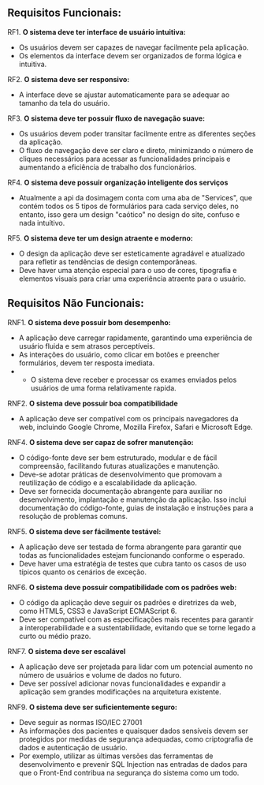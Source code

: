 ## Requisitos Funcionais:

RF1. **O sistema deve ter interface de usuário intuitiva:**
   - Os usuários devem ser capazes de navegar facilmente pela aplicação.
   - Os elementos da interface devem ser organizados de forma lógica e intuitiva.

RF2. **O sistema deve ser responsivo:**
   - A interface deve se ajustar automaticamente para se adequar ao tamanho da tela do usuário.

RF3. **O sistema deve ter possuir fluxo de navegação suave:**
   - Os usuários devem poder transitar facilmente entre as diferentes seções da aplicação.
   - O fluxo de navegação deve ser claro e direto, minimizando o número de cliques necessários para acessar as funcionalidades principais e aumentando a eficiência de trabalho dos funcionários.

RF4. **O sistema deve possuir organização inteligente dos serviços**
   - Atualmente a api da dosimagem conta com uma aba de "Services", que contém todos os 5 tipos de formulários para cada serviço deles,
      no entanto, isso gera um design "caótico" no design do site, confuso e nada intuítivo.

RF5. **O sistema deve ter um design atraente e moderno:**
   - O design da aplicação deve ser esteticamente agradável e atualizado para refletir as tendências de design contemporâneas.
   - Deve haver uma atenção especial para o uso de cores, tipografia e elementos visuais para criar uma experiência atraente para o usuário.
     
## Requisitos Não Funcionais:

RNF1. **O sistema deve possuir bom desempenho:**
   - A aplicação deve carregar rapidamente, garantindo uma experiência de usuário fluida e sem atrasos perceptíveis.
   - As interações do usuário, como clicar em botões e preencher formulários, devem ter resposta imediata.
   - - O sistema deve receber e processar os exames enviados pelos usuários de uma forma relativamente rapida.

RNF2. **O sistema deve possuir boa compatibilidade**
   - A aplicação deve ser compatível com os principais navegadores da web, incluindo Google Chrome, Mozilla Firefox, Safari e Microsoft Edge.

RNF4. **O sistema deve ser capaz de sofrer manutenção:**
   - O código-fonte deve ser bem estruturado, modular e de fácil compreensão, facilitando futuras atualizações e manutenção.
   - Deve-se adotar práticas de desenvolvimento que promovam a reutilização de código e a escalabilidade da aplicação.
   - Deve ser fornecida documentação abrangente para auxiliar no desenvolvimento, implantação e manutenção da aplicação. Isso inclui documentação do código-fonte, guias de instalação e instruções para a resolução de problemas comuns.

RNF5. **O sistema deve ser fácilmente testável:**
   - A aplicação deve ser testada de forma abrangente para garantir que todas as funcionalidades estejam funcionando conforme o esperado.
   - Deve haver uma estratégia de testes que cubra tanto os casos de uso típicos quanto os cenários de exceção.

RNF6. **O sistema deve possuir compatibilidade com os padrões web:**
   - O código da aplicação deve seguir os padrões e diretrizes da web, como HTML5, CSS3 e JavaScript ECMAScript 6.
   - Deve ser compatível com as especificações mais recentes para garantir a interoperabilidade e a sustentabilidade, evitando que se torne legado a curto ou médio prazo.

RNF7. **O sistema deve ser escalável**
   - A aplicação deve ser projetada para lidar com um potencial aumento no número de usuários e volume de dados no futuro.
   - Deve ser possível adicionar novas funcionalidades e expandir a aplicação sem grandes modificações na arquitetura existente.
  
RNF9. **O sistema deve ser suficientemente seguro:**
   - Deve seguir as normas ISO/IEC 27001
   - As informações dos pacientes e quaisquer dados sensíveis devem ser protegidos por medidas de segurança adequadas, como criptografia de dados e autenticação de usuário.
   - Por exemplo, utilizar as últimas versões das ferramentas de desenvolvimento e prevenir SQL Injection nas entradas de dados para que o Front-End contribua na segurança do sistema como um todo.
